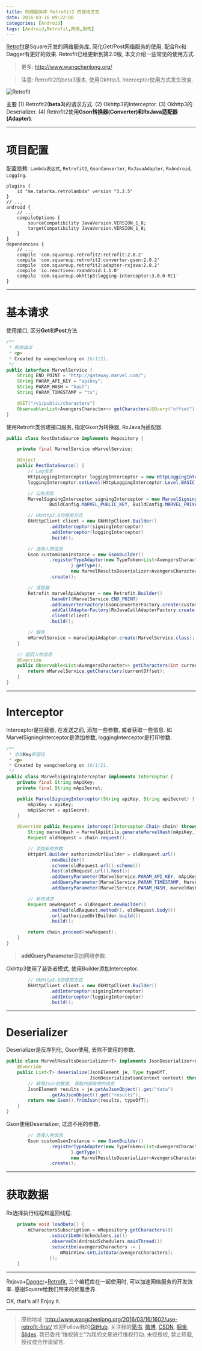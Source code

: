 ```yaml
---
title: 网络服务库 Retrofit2 的使用方式
date: 2016-03-16 09:22:00
categories: [Android]
tags: [Android,Retrofit,网络,架构]
---
```


[Retrofit](http://square.github.io/retrofit/)是Square开发的网络服务库, 简化Get/Post网络服务的使用, 配合Rx和Dagger有更好的效果. Retrofit已经更新到第2.0版, 本文介绍一些常见的使用方式.

<!-- more -->
> 更多: http://www.wangchenlong.org/

> 注意: Retrofit2的beta3版本, 使用Okhttp3, Interceptor使用方式发生改变.

![Retrofit](use-retrofit-first/retrofit-combine.jpg)

主要
(1) Retrofit2(**beta3**)的请求方式.
(2) Okhttp3的Interceptor.
(3) Okhttp3的Deserializer.
(4) Retrofit2使用**Gson转换器(Converter)**和**RxJava适配器(Adapter)**.

---

# 项目配置

配置依赖: ``Lambda表达式``, ``Retrofit2``, ``GsonConverter``, ``RxJavaAdapter``, ``RxAndroid``, ``Logging``.

```
plugins {
    id "me.tatarka.retrolambda" version "3.2.5"
}
// ...
android {
    // ...
    compileOptions {
        sourceCompatibility JavaVersion.VERSION_1_8;
        targetCompatibility JavaVersion.VERSION_1_8;
    }
}
dependencies {
    // ...
    compile 'com.squareup.retrofit2:retrofit:2.0.2'
    compile 'com.squareup.retrofit2:converter-gson:2.0.2'
    compile 'com.squareup.retrofit2:adapter-rxjava:2.0.2'
    compile 'io.reactivex:rxandroid:1.1.0'
    compile 'com.squareup.okhttp3:logging-interceptor:3.0.0-RC1'
}
```

---

# 基本请求

使用接口, 区分**Get**和**Post**方法.
```java
/**
 * 网络请求
 * <p>
 * Created by wangchenlong on 16/1/21.
 */
public interface MarvelService {
    String END_POINT = "http://gateway.marvel.com/";
    String PARAM_API_KEY = "apikey";
    String PARAM_HASH = "hash";
    String PARAM_TIMESTAMP = "ts";

    @GET("/v1/public/characters")
    Observable<List<AvengersCharacter>> getCharacters(@Query("offset") int offset);
}
```
使用Retrofit类创建接口服务, 指定Gson为转换器, RxJava为适配器.
```java
public class RestDataSource implements Repository {

    private final MarvelService mMarvelService;

    @Inject
    public RestDataSource() {
        // Log信息
        HttpLoggingInterceptor loggingInterceptor = new HttpLoggingInterceptor();
        loggingInterceptor.setLevel(HttpLoggingInterceptor.Level.BASIC);

        // 公私密匙
        MarvelSigningInterceptor signingInterceptor = new MarvelSigningInterceptor(
                BuildConfig.MARVEL_PUBLIC_KEY, BuildConfig.MARVEL_PRIVATE_KEY);

        // OkHttp3.0的使用方式
        OkHttpClient client = new OkHttpClient.Builder()
                .addInterceptor(signingInterceptor)
                .addInterceptor(loggingInterceptor)
                .build();

        // 选择人物信息
        Gson customGsonInstance = new GsonBuilder()
                .registerTypeAdapter(new TypeToken<List<AvengersCharacter>>() {
                        }.getType(),
                        new MarvelResultsDeserializer<AvengersCharacter>())
                .create();

        // 适配器
        Retrofit marvelApiAdapter = new Retrofit.Builder()
                .baseUrl(MarvelService.END_POINT)
                .addConverterFactory(GsonConverterFactory.create(customGsonInstance))
                .addCallAdapterFactory(RxJavaCallAdapterFactory.create())
                .client(client)
                .build();

        // 服务
        mMarvelService = marvelApiAdapter.create(MarvelService.class);
    }

    // 返回人物信息
    @Override
    public Observable<List<AvengersCharacter>> getCharacters(int currentOffset) {
        return mMarvelService.getCharacters(currentOffset);
    }
}
```

---

# Interceptor

Interceptor是拦截器, 在发送之前, 添加一些参数, 或者获取一些信息.
如MarvelSigningInterceptor是添加参数, loggingInterceptor是打印参数.
```java
/**
 * 添加Key和密码
 * <p>
 * Created by wangchenlong on 16/1/21.
 */
public class MarvelSigningInterceptor implements Interceptor {
    private final String mApiKey;
    private final String mApiSecret;

    public MarvelSigningInterceptor(String apiKey, String apiSecret) {
        mApiKey = apiKey;
        mApiSecret = apiSecret;
    }

    @Override public Response intercept(Interceptor.Chain chain) throws IOException {
        String marvelHash = MarvelApiUtils.generateMarvelHash(mApiKey, mApiSecret);
        Request oldRequest = chain.request();

        // 添加新的参数
        HttpUrl.Builder authorizedUrlBuilder = oldRequest.url()
                .newBuilder()
                .scheme(oldRequest.url().scheme())
                .host(oldRequest.url().host())
                .addQueryParameter(MarvelService.PARAM_API_KEY, mApiKey)
                .addQueryParameter(MarvelService.PARAM_TIMESTAMP, MarvelApiUtils.getUnixTimeStamp())
                .addQueryParameter(MarvelService.PARAM_HASH, marvelHash);

        // 新的请求
        Request newRequest = oldRequest.newBuilder()
                .method(oldRequest.method(), oldRequest.body())
                .url(authorizedUrlBuilder.build())
                .build();

        return chain.proceed(newRequest);
    }
}
```

> **addQueryParameter**添加网络参数.

Okhttp3使用了装饰者模式, 使用Builder添加Interceptor.
```java
        // OkHttp3.0的使用方式
        OkHttpClient client = new OkHttpClient.Builder()
                .addInterceptor(signingInterceptor)
                .addInterceptor(loggingInterceptor)
                .build();
```

---

# Deserializer

Deserializer是反序列化, Gson使用, 去除不使用的参数.
```java
public class MarvelResultsDeserializer<T> implements JsonDeserializer<List<T>> {
    @Override
    public List<T> deserialize(JsonElement je, Type typeOfT,
                               JsonDeserializationContext context) throws JsonParseException {
        // 转换Json的数据, 获取内部有用的信息
        JsonElement results = je.getAsJsonObject().get("data")
                .getAsJsonObject().get("results");
        return new Gson().fromJson(results, typeOfT);
    }
}
```
Gson使用Deserializer, 过滤不用的参数.
```java
        // 选择人物信息
        Gson customGsonInstance = new GsonBuilder()
                .registerTypeAdapter(new TypeToken<List<AvengersCharacter>>() {
                        }.getType(),
                        new MarvelResultsDeserializer<AvengersCharacter>())
                .create();
```

---

# 获取数据

Rx选择执行线程和返回线程.
```java
    private void loadData() {
        mCharactersSubscription = mRepository.getCharacters(0)
                .subscribeOn(Schedulers.io())
                .observeOn(AndroidSchedulers.mainThread())
                .subscribe(avengersCharacters -> {
                    mMainView.setListData(avengersCharacters);
                });
    }
```

---

Rxjava+[Dagger](http://www.wangchenlong.org/2016/03/16/1602/use-dagger-first/)+[Retrofit](http://www.wangchenlong.org/2016/03/16/1602/use-retrofit-first/), 三个编程库在一起使用时, 可以加速网络服务的开发效率. 感谢Square给我们带来的优雅世界.

OK, that's all! Enjoy it.

---

> 原始地址: 
> http://www.wangchenlong.org/2016/03/16/1602/use-retrofit-first/
> 欢迎Follow我的[GitHub](https://github.com/SpikeKing), 关注我的[简书](http://www.jianshu.com/users/e2b4dd6d3eb4/latest_articles), [微博](http://weibo.com/u/2852941392), [CSDN](http://blog.csdn.net/caroline_wendy), [掘金](http://gold.xitu.io/#/user/56de98c2f3609a005442ec58), [Slides](https://slides.com/spikeking). 
> 我已委托“维权骑士”为我的文章进行维权行动. 未经授权, 禁止转载, 授权或合作请留言.